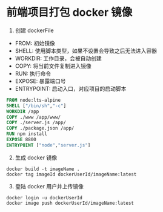 # 前端项目打包 docker 镜像

1. 创建 dockerFile

- FROM: 初始镜像
- SHELL: 使用脚本类型，如果不设置会导致之后无法进入容器
- WORKDIR: 工作目录，会被自动创建
- COPY: 将当前文件复制进入镜像
- RUN: 执行命令
- EXPOSE: 暴露端口号
- ENTRYPOINT: 启动入口，对应项目的启动脚本

```dockerFile
FROM node:lts-alpine
SHELL ["/bin/sh","-c"]
WORKDIR /app
COPY ./www /app/www/
COPY ./server.js /app/
COPY ./package.json /app/
RUN npm install
EXPOSE 8800
ENTRYPOINT ["node","server.js"]
```

2. 生成 docker 镜像

```shell
docker build -t imageName .
docker tag imageId dockerUserId/imageName:latest
```

3. 登陆 docker 用户并上传镜像

```shell
docker login -u dockerUserId
docker image push dockerUserId/imageName:latest
```
